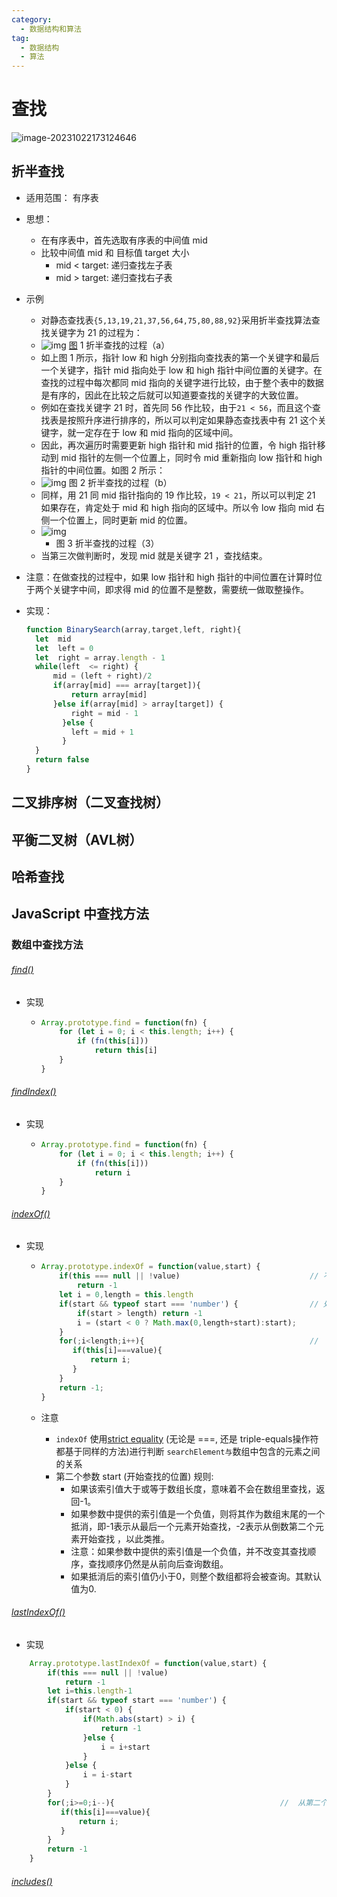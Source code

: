 ```yaml
---
category:
  - 数据结构和算法
tag:
  - 数据结构
  - 算法
---
```

# 查找

![image-20231022173124646](../images/算法-查找.png)

## 折半查找

* 适用范围： 有序表

* 思想：

  * 在有序表中，首先选取有序表的中间值 mid
  * 比较中间值 mid 和 目标值 target 大小
    * mid < target: 递归查找左子表
    * mid > target:  递归查找右子表

* 示例

  * 对静态查找表`{5,13,19,21,37,56,64,75,80,88,92}`采用折半查找算法查找关键字为 21 的过程为：
  * ![img](../images/2-1G016102104D7.png)
    [图](http://data.biancheng.net/view/200.html) 1 折半查找的过程（a）
  * 如上图 1 所示，指针 low 和 high 分别指向查找表的第一个关键字和最后一个关键字，指针 mid 指向处于 low 和 high 指针中间位置的关键字。在查找的过程中每次都同 mid 指向的关键字进行比较，由于整个表中的数据是有序的，因此在比较之后就可以知道要查找的关键字的大致位置。
  * 例如在查找关键字 21 时，首先同 56 作比较，由于`21 < 56`，而且这个查找表是按照升序进行排序的，所以可以判定如果静态查找表中有 21 这个关键字，就一定存在于 low 和 mid 指向的区域中间。
  * 因此，再次遍历时需要更新 high 指针和 mid 指针的位置，令 high 指针移动到 mid 指针的左侧一个位置上，同时令 mid 重新指向 low 指针和 high 指针的中间位置。如图 2 所示：
  * ![img](../images/2-1G016102250N2.png)
    图 2 折半查找的过程（b）
  * 同样，用 21 同 mid 指针指向的 19 作比较，`19 < 21`，所以可以判定 21 如果存在，肯定处于 mid 和 high 指向的区域中。所以令 low 指向 mid 右侧一个位置上，同时更新 mid 的位置。
  * ![img](../images/2-1G01610231cS.png)
    * 图 3 折半查找的过程（3）
  * 当第三次做判断时，发现 mid 就是关键字 21 ，查找结束。

* 注意：在做查找的过程中，如果 low 指针和 high 指针的中间位置在计算时位于两个关键字中间，即求得 mid 的位置不是整数，需要统一做取整操作。

* 实现：

  ```javascript
  function BinarySearch(array,target,left, right){
  	let  mid  
  	let  left = 0
  	let  right = array.length - 1
  	while(left  <= right) {
  		mid = (left + right)/2
  		if(array[mid] === array[target]){
  			return array[mid]
  		}else if(array[mid] > array[target]) {
  			right = mid - 1 
          }else {
          	left = mid + 1 
          }
  	}
  	return false
  }
  ```

  

## 二叉排序树（二叉查找树）

## 平衡二叉树（AVL树）

## 哈希查找

## JavaScript 中查找方法

### 数组中查找方法

###### [find()](https://developer.mozilla.org/zh-CN/docs/Web/JavaScript/Reference/Global_Objects/Array/find)

* 实现

  * ```javascript
    Array.prototype.find = function(fn) {
        for (let i = 0; i < this.length; i++) {
            if (fn(this[i])) 
            	return this[i]
        }
    }
    ```

###### [findIndex()](https://developer.mozilla.org/zh-CN/docs/Web/JavaScript/Reference/Global_Objects/Array/findIndex)

* 实现

  * ```javascript
    Array.prototype.find = function(fn) {
        for (let i = 0; i < this.length; i++) {
            if (fn(this[i])) 
            	return i
        }
    }
    ```

###### [indexOf()](https://developer.mozilla.org/zh-CN/docs/Web/JavaScript/Reference/Global_Objects/Array/indexOf)

* 实现

  * ```javascript
    Array.prototype.indexOf = function(value,start) {
    	if(this === null || !value)								// 不允许null调用或则查找值为空
    		return -1
    	let i = 0,length = this.length
    	if(start && typeof start === 'number') {				// 处理第二个参数
    		if(start > length) return -1
    		i = (start < 0 ? Math.max(0,length+start):start);
    	}
        for(;i<length;i++){										//	从第二个参数位置起从前往后查找
           if(this[i]===value){
               return i;
           }
       	}
       	return -1;
    }
    ```

  * 注意

    * `indexOf` 使用[strict equality](https://developer.mozilla.org/zh-CN/docs/Web/JavaScript/Reference/Operators/Comparison_Operators#Using_the_Equality_Operators) (无论是 ===, 还是 triple-equals操作符都基于同样的方法)进行判断 `searchElement与`数组中包含的元素之间的关系
    * 第二个参数 start (开始查找的位置) 规则:
      * 如果该索引值大于或等于数组长度，意味着不会在数组里查找，返回-1。
      * 如果参数中提供的索引值是一个负值，则将其作为数组末尾的一个抵消，即-1表示从最后一个元素开始查找，-2表示从倒数第二个元素开始查找 ，以此类推。
      * 注意：如果参数中提供的索引值是一个负值，并不改变其查找顺序，查找顺序仍然是从前向后查询数组。
      * 如果抵消后的索引值仍小于0，则整个数组都将会被查询。其默认值为0.

###### [lastIndexOf()](https://developer.mozilla.org/zh-CN/docs/Web/JavaScript/Reference/Global_Objects/Array/lastIndexOf)

* 实现

```javascript
    Array.prototype.lastIndexOf = function(value,start) {
    	if(this === null || !value)	
    		return -1
    	let i=this.length-1
    	if(start && typeof start === 'number') {
    		if(start < 0) {
    			if(Math.abs(start) > i) {
    				return -1
    			}else {
    				i = i+start
    			}
    		}else {
    			i = i-start
    		}
    	}
    	for(;i>=0;i--){										//	从第二个参数位置起从后往前查找
           if(this[i]===value){
               return i;
           }
       	}
       	return -1
    }
```

###### [includes()](https://developer.mozilla.org/zh-CN/docs/Web/JavaScript/Reference/Global_Objects/Array/includes)